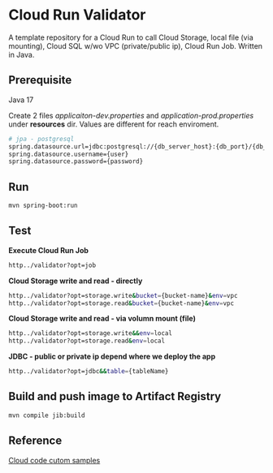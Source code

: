 # Cloud Run Validator

A template repository for a Cloud Run to call Cloud Storage, local file (via mounting), Cloud SQL w/wo VPC (private/public ip), Cloud Run Job. Written in Java.

## Prerequisite
Java 17

Create 2 files <em>applicaiton-dev.properties</em> and <em>application-prod.properties</em> under __resources__ dir. Values are different for reach enviroment.
```bash
# jpa - postgresql
spring.datasource.url=jdbc:postgresql://{db_server_host}:{db_port}/{db_name}
spring.datasource.username={user}
spring.datasource.password={password}
```

## Run
```bash
mvn spring-boot:run
```

## Test
**Execute Cloud Run Job**
```bash
http../validator?opt=job
```

**Cloud Storage write and read - directly**
```bash
http../validator?opt=storage.write&bucket={bucket-name}&env=vpc
http../validator?opt=storage.read&bucket={bucket-name}&env=vpc
```

**Cloud Storage write and read - via volumn mount (file)**
```bash
http../validator?opt=storage.write&&env=local
http../validator?opt=storage.read&env=local
```

**JDBC - public or private ip depend where we deploy the app**
```bash
http../validator?opt=jdbc&&table={tableName}
```

## Build and push image to Artifact Registry

```bash
mvn compile jib:build
```

## Reference
[Cloud code cutom samples][Link]

[Link]: https://github.com/GoogleCloudPlatform/cloud-code-custom-samples-example/